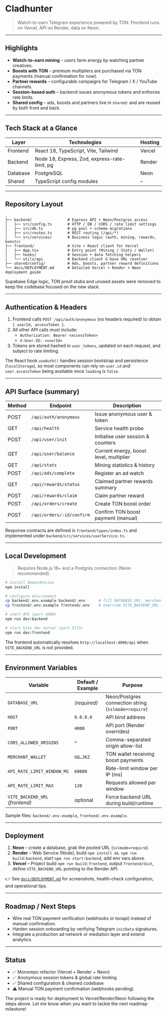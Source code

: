 # Cladhunter

> Watch-to-earn Telegram experience powered by TON. Frontend runs on Vercel, API on Render, data on Neon.

---

## Highlights

- **Watch-to-earn mining** – users farm energy by watching partner creatives.
- **Boosts with TON** – premium multipliers are purchased via TON payments (manual confirmation for now).
- **Partner rewards** – configurable campaigns for Telegram / X / YouTube channels.
- **Session-based auth** – backend issues anonymous tokens and enforces rate limits.
- **Shared config** – ads, boosts and partners live in `shared/` and are reused by both front and back.

---

## Tech Stack at a Glance

| Layer     | Technologies                          | Hosting |
|-----------|----------------------------------------|---------|
| Frontend  | React 18, TypeScript, Vite, Tailwind   | Vercel  |
| Backend   | Node 18, Express, Zod, express-rate-limit, pg | Render  |
| Database  | PostgreSQL                             | Neon    |
| Shared    | TypeScript config modules              | –       |

---

## Repository Layout

```
.
├── backend/                # Express API + Neon/Postgres access
│   ├── src/config.ts       # HTTP / DB / CORS / rate limit settings
│   ├── src/db.ts           # pg pool + schema migrations
│   ├── src/routes.ts       # REST routing (/api/*)
│   └── src/services/       # Business logic (auth, mining, rewards, boosts)
├── frontend/               # Vite + React client for Vercel
│   ├── App.tsx             # Entry point (Mining / Stats / Wallet)
│   ├── hooks/              # Session + data fetching helpers
│   └── utils/api           # Backend client & base URL resolver
├── shared/config/          # Ads, boosts, partner reward definitions
└── docs/DEPLOYMENT.md      # Detailed Vercel + Render + Neon deployment guide
```

Supabase Edge logic, TON proof stubs and unused assets were removed to keep the codebase focused on the new stack.

---

## Authentication & Headers

1. Frontend calls `POST /api/auth/anonymous` (no headers required) to obtain `{ userId, accessToken }`.
2. All other API calls must include:
   - `Authorization: Bearer <accessToken>`
   - `X-User-ID: <userId>`
3. Tokens are stored hashed in `user_tokens`, updated on each request, and subject to rate limiting.

The React hook `useAuth()` handles session bootstrap and persistence (`localStorage`), so most components can rely on `user.id` and `user.accessToken` being available once `loading` is `false`.

---

## API Surface (summary)

| Method | Endpoint                   | Description                            |
|--------|----------------------------|----------------------------------------|
| POST   | `/api/auth/anonymous`      | Issue anonymous user & token           |
| GET    | `/api/health`              | Service health probe                   |
| POST   | `/api/user/init`           | Initialise user session & counters     |
| GET    | `/api/user/balance`        | Current energy, boost level, multiplier|
| GET    | `/api/stats`               | Mining statistics & history            |
| POST   | `/api/ads/complete`        | Register an ad watch                   |
| GET    | `/api/rewards/status`      | Claimed partner rewards summary        |
| POST   | `/api/rewards/claim`       | Claim partner reward                   |
| POST   | `/api/orders/create`       | Create TON boost order                 |
| POST   | `/api/orders/:id/confirm`  | Confirm TON boost payment (manual)     |

Response contracts are defined in `frontend/types/index.ts` and implemented under `backend/src/services/userService.ts`.

---

## Local Development

> Requires Node.js 18+ and a Postgres connection (Neon recommended).

```bash
# install dependencies
npm install

# configure environment
cp backend/.env.example backend/.env      # fill DATABASE_URL, merchant wallet, etc.
cp frontend/.env.example frontend/.env    # override VITE_BACKEND_URL if needed

# start API (port 4000)
npm run dev:backend

# start Vite dev server (port 5173)
npm run dev:frontend
```

The frontend automatically resolves `http://localhost:4000/api` when `VITE_BACKEND_URL` is not provided.

---

## Environment Variables

| Variable | Default / Example | Purpose |
|----------|-------------------|---------|
| `DATABASE_URL` | *(required)* | Neon/Postgres connection string (`sslmode=require`) |
| `HOST` | `0.0.0.0` | API bind address |
| `PORT` | `4000` | API port (Render overrides) |
| `CORS_ALLOWED_ORIGINS` | `*` | Comma-separated origin allow-list |
| `MERCHANT_WALLET` | `UQ…JKZ` | TON wallet receiving boost payments |
| `API_RATE_LIMIT_WINDOW_MS` | `60000` | Rate-limit window per IP (ms) |
| `API_RATE_LIMIT_MAX` | `120` | Requests allowed per window |
| `VITE_BACKEND_URL` *(frontend)* | optional | Force backend URL during build/runtime |

Sample files: `backend/.env.example`, `frontend/.env.example`.

---

## Deployment

1. **Neon** – create a database, grab the pooled URL (`sslmode=require`).
2. **Render** – Web Service (Node), build `npm install && npm run build:backend`, start `npm run start:backend`, add env vars above.
3. **Vercel** – Project build `npm run build:frontend`, output `frontend/dist`, define `VITE_BACKEND_URL` pointing to the Render API.

👉 See [`docs/DEPLOYMENT.md`](docs/DEPLOYMENT.md) for screenshots, health-check configuration, and operational tips.

---

## Roadmap / Next Steps

- Wire real TON payment verification (webhooks or tonapi) instead of manual confirmation.
- Harden session onboarding by verifying Telegram `initData` signatures.
- Integrate a production ad network or mediation layer and extend analytics.

---

## Status

- ✅ Monorepo refactor (Vercel + Render + Neon)
- ✅ Anonymous session tokens & global rate limiting
- ✅ Shared configuration & cleaned codebase
- ⚠️ Manual TON payment confirmation (webhooks pending)

The project is ready for deployment to Vercel/Render/Neon following the steps above. Let me know when you want to tackle the next roadmap milestone! 
